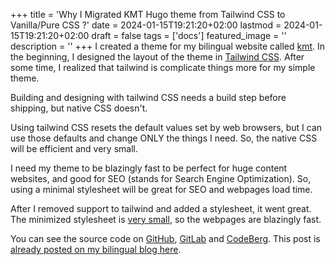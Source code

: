 +++
title = 'Why I Migrated KMT Hugo theme from Tailwind CSS to Vanilla/Pure CSS ?'
date = 2024-01-15T19:21:20+02:00
lastmod = 2024-01-15T19:21:20+02:00
draft = false
tags = ['docs']
featured_image = ''
description = ''
+++
I created a theme for my bilingual website called [kmt](https://gohugo-theme-kmt.netlify.app/). In the beginning, I designed the layout of the theme in [Tailwind CSS](https://tailwindcss.com/). After some time, I realized that tailwind is complicate things more for my simple theme.

Building and designing with tailwind CSS needs a build step before shipping, but native CSS doesn't.

Using tailwind CSS resets the default values set by web browsers, but I can use those defaults and change ONLY the things I need. So, the native CSS will be efficient and very small.

I need my theme to be blazingly fast to be perfect for huge content websites, and good for SEO (stands for Search Engine Optimization). So, using a minimal stylesheet will be great for SEO and webpages load time.

After I removed support to tailwind and added a stylesheet, it went great. The minimized stylesheet is [very small](https://github.com/abanoubha/gohugo-theme-kmt/blob/main/assets/css/style.css), so the webpages are blazingly fast.

You can see the source code on [GitHub](https://github.com/abanoubha/gohugo-theme-kmt), [GitLab](https://gitlab.com/abanoubha/gohugo-theme-kmt) and [CodeBerg](https://codeberg.org/abanoubha/gohugo-theme-kmt). This post is [already posted on my bilingual blog here](https://abanoubhanna.com/posts/why-migrate-tailwind-pure-css/).
